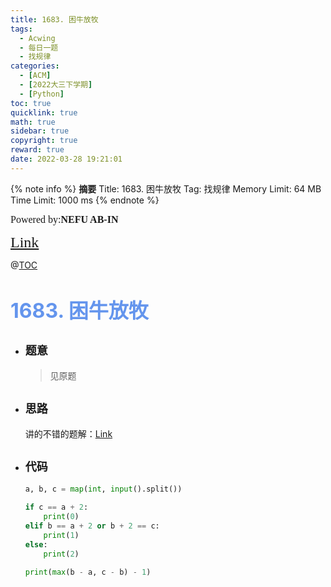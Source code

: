 ```yaml
---
title: 1683. 困牛放牧
tags:
  - Acwing
  - 每日一题
  - 找规律
categories:
  - [ACM]
  - [2022大三下学期]
  - [Python]
toc: true
quicklink: true
math: true
sidebar: true
copyright: true
reward: true
date: 2022-03-28 19:21:01
---
```



{% note info %}
**摘要**
Title: 1683. 困牛放牧
Tag: 找规律
Memory Limit: 64 MB
Time Limit: 1000 ms
{% endnote %}
<!-- more -->

<font size=3 face=楷体>Powered by:**NEFU AB-IN**</font>

<font color=#FFA500 size=5 face=楷体>[Link](https://www.acwing.com/problem/content/1685/)</font>

@[TOC](文章目录)

# <font color=#6495ED size=6>1683. 困牛放牧</font>

* ## <font size=4 face=粗体>题意</font>

  >见原题

* ## <font size=4 face=粗体>思路</font>

  讲的不错的题解：[Link](https://www.acwing.com/solution/content/104662/)

* ## <font size=4 face=粗体>代码</font>

  ```python
  a, b, c = map(int, input().split())

  if c == a + 2:
      print(0)
  elif b == a + 2 or b + 2 == c:
      print(1)
  else:
      print(2)

  print(max(b - a, c - b) - 1)
  ```